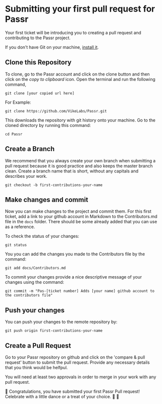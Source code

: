 # Submitting your first pull request for Passr

Your first ticket will be introducing you to creating a pull request and contributing to the Passr project. 

 If you don't have Git on your machine, [install it](https://docs.github.com/en/free-pro-team@latest/github/getting-started-with-github/set-up-git). 

## Clone this Repository
To clone, go to the Passr account and click on the clone button and then click on the <em> copy to clipboard </em> icon.  Open the terminal and run the following command,

 ```git clone [your copied url here]```

For Example:

```git clone https://github.com/VikeLabs/Passr.git```

This downloads the repository with git history onto your machine.  Go to the cloned directory by running this command:

```cd Passr```

## Create a Branch

We recommend that you always create your own branch when submitting a pull request because it is good practice and also keeps the master branch clean.  Create a branch name that is short, without any capitals and describes your work.

```git checkout -b first-contributions-your-name```

## Make changes and commit 

Now you can make changes to the project and commit them.  For this first ticket, add a link to your github account in Markdown to the Contributors.md file in the `docs` folder.  There should be some already added that you can use as a reference.

To check the status of your changes:

```git status```

You you can add the changes you made to the Contributors file by the command:

```git add docs/Contributors.md```

To commit your changes provide a nice descriptive message of your changes using the command:

```git commit -m "Pas-[ticket number] Adds [your name] github account to the contributors file"```

## Push your changes

You can push your changes to the remote repository by:

```git push origin first-contributions-your-name```

## Create a Pull Request

Go to your Passr repository on github and click on the 'compare & pull request' button to submit the pull request.  Provide any necessary details that you think would be helfpul.

You will need at least two approvals in order to merge in your work with any pull request. 

:tada: Congratulations, you have submitted your first Passr Pull request!  Celebrate with a little dance or a treat of your choice. :raised_hands: :ice_cream:

